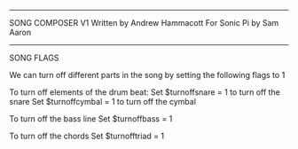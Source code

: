 -------------------------------------------------------------------------------------------

  SONG COMPOSER V1
    Written by Andrew Hammacott
    For Sonic Pi by Sam Aaron

-------------------------------------------------------------------------------------------

  SONG FLAGS
  
  We can turn off different parts in the song by setting the following flags to 1

  To turn off elements of the drum beat:
  Set $turnoffsnare = 1 to turn off the snare
  Set $turnoffcymbal = 1 to turn off the cymbal

  To turn off the bass line
  Set $turnoffbass = 1

  To turn off the chords
  Set $turnofftriad = 1


